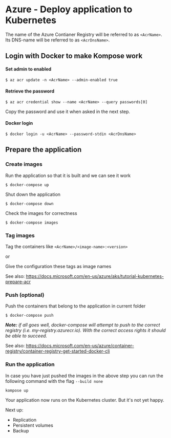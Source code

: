 # Azure - Deploy application to Kubernetes

The name of the Azure Contianer Registry will be referred to as `<AcrName>`.  
Its DNS-name will be referred to as `<AcrDnsName>`.

## Login with Docker to make Kompose work

#### Set admin to enabled
```
$ az acr update -n <AcrName> --admin-enabled true
```

#### Retrieve the password
```
$ az acr credential show --name <AcrName> --query passwords[0]
```
Copy the password and use it when asked in the next step.

#### Docker login
```
$ docker login -u <AcrName> --password-stdin <AcrDnsName>
```

## Prepare the application

### Create images
Run the application so that it is built and we can see it work
```
$ docker-compose up
```

Shut down the application
```
$ docker-compose down
```

Check the images for correctness
```
$ docker-compose images
```

### Tag images
Tag the containers like `<AcrName>/<image-name>:<version>`

or

Give the configuration these tags as image names

See also: https://docs.microsoft.com/en-us/azure/aks/tutorial-kubernetes-prepare-acr

### Push (optional)
Push the containers that belong to the application in current folder
```
$ docker-compose push
```

_**Note:** if all goes well, docker-compose will attempt to push to the correct registry (i.e. my-registry.azurecr.io). With the correct access rights it should be able to succeed._

See also: https://docs.microsoft.com/en-us/azure/container-registry/container-registry-get-started-docker-cli

### Run the application
In case you have just pushed the images in the above step you can run the following command with the flag `--build none`
```
kompose up
```

Your application now runs on the Kubernetes cluster. But it's not yet happy.

Next up:

- Replication
- Persistent volumes
- Backup
